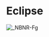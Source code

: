 # Eclipse

![_NBNR-Fg](https://github.com/user-attachments/assets/53a26443-20bb-4de1-8ba5-a4ee116832c9)
